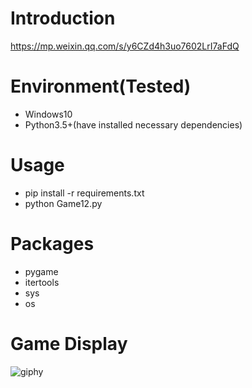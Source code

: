# Introduction
https://mp.weixin.qq.com/s/y6CZd4h3uo7602LrI7aFdQ

# Environment(Tested)
- Windows10
- Python3.5+(have installed necessary dependencies)

# Usage
- pip install -r requirements.txt
- python Game12.py

# Packages
- pygame
- itertools
- sys
- os

# Game Display
![giphy](effect/running.gif)